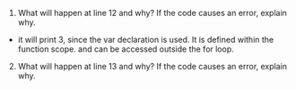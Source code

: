 1. What will happen at line 12 and why? If the code causes an error, explain why.
- it will print 3, since the var declaration is used. It is defined within the function scope. and can be accessed outside the for loop.

2. What will happen at line 13 and why? If the code causes an error, explain why.